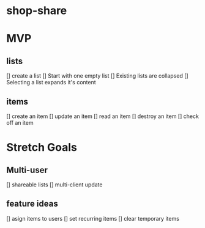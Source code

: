 # shop-share

# MVP

## lists
[] create a list
    [] Start with one empty list
    [] Existing lists are collapsed
    [] Selecting a list expands it's content

## items
[] create an item
[] update an item
[] read an item
[] destroy an item
[] check off an item

# Stretch Goals

## Multi-user
[] shareable lists
[] multi-client update


## feature ideas
[] asign items to users
[] set recurring items
[] clear temporary items
